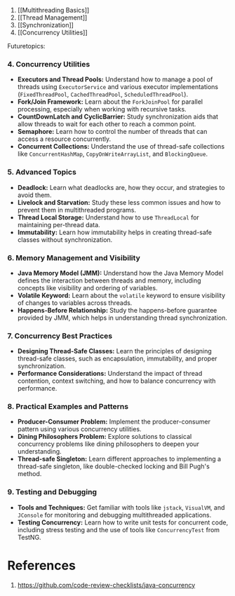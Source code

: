 1. [[Multithreading Basics]]
2. [[Thread Management]]
3. [[Synchronization]]
4. [[Concurrency Utilities]]


Futuretopics: 
### 4. **Concurrency Utilities**

- **Executors and Thread Pools:** Understand how to manage a pool of threads using `ExecutorService` and various executor implementations (`FixedThreadPool`, `CachedThreadPool`, `ScheduledThreadPool`).
- **Fork/Join Framework:** Learn about the `ForkJoinPool` for parallel processing, especially when working with recursive tasks.
- **CountDownLatch and CyclicBarrier:** Study synchronization aids that allow threads to wait for each other to reach a common point.
- **Semaphore:** Learn how to control the number of threads that can access a resource concurrently.
- **Concurrent Collections:** Understand the use of thread-safe collections like `ConcurrentHashMap`, `CopyOnWriteArrayList`, and `BlockingQueue`.

### 5. **Advanced Topics**

- **Deadlock:** Learn what deadlocks are, how they occur, and strategies to avoid them.
- **Livelock and Starvation:** Study these less common issues and how to prevent them in multithreaded programs.
- **Thread Local Storage:** Understand how to use `ThreadLocal` for maintaining per-thread data.
- **Immutability:** Learn how immutability helps in creating thread-safe classes without synchronization.

### 6. **Memory Management and Visibility**

- **Java Memory Model (JMM):** Understand how the Java Memory Model defines the interaction between threads and memory, including concepts like visibility and ordering of variables.
- **Volatile Keyword:** Learn about the `volatile` keyword to ensure visibility of changes to variables across threads.
- **Happens-Before Relationship:** Study the happens-before guarantee provided by JMM, which helps in understanding thread synchronization.

### 7. **Concurrency Best Practices**

- **Designing Thread-Safe Classes:** Learn the principles of designing thread-safe classes, such as encapsulation, immutability, and proper synchronization.
- **Performance Considerations:** Understand the impact of thread contention, context switching, and how to balance concurrency with performance.

### 8. **Practical Examples and Patterns**

- **Producer-Consumer Problem:** Implement the producer-consumer pattern using various concurrency utilities.
- **Dining Philosophers Problem:** Explore solutions to classical concurrency problems like dining philosophers to deepen your understanding.
- **Thread-safe Singleton:** Learn different approaches to implementing a thread-safe singleton, like double-checked locking and Bill Pugh's method.

### 9. **Testing and Debugging**

- **Tools and Techniques:** Get familiar with tools like `jstack`, `VisualVM`, and `JConsole` for monitoring and debugging multithreaded applications.
- **Testing Concurrency:** Learn how to write unit tests for concurrent code, including stress testing and the use of tools like `ConcurrencyTest` from TestNG.


# References
1. https://github.com/code-review-checklists/java-concurrency 